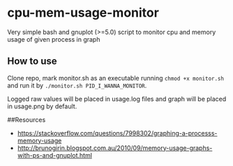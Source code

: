 # cpu-mem-usage-monitor
Very simple bash and gnuplot (>=5.0) script to monitor cpu and memory usage of given process in graph

## How to use
Clone repo, mark monitor.sh as an executable running `chmod +x monitor.sh` and run it by `./monitor.sh PID_I_WANNA_MONITOR`. 

Logged raw values will be placed in usage.log files and graph will be placed in usage.png by default.

##Resources
* https://stackoverflow.com/questions/7998302/graphing-a-processs-memory-usage
* http://brunogirin.blogspot.com.au/2010/09/memory-usage-graphs-with-ps-and-gnuplot.html
